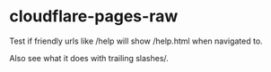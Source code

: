 # cloudflare-pages-raw

Test if friendly urls like /help will show /help.html when navigated to.

Also see what it does with trailing slashes/.
